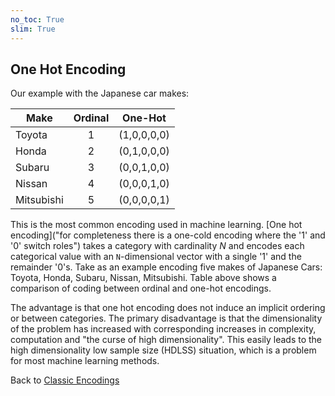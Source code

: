 ```yaml
---
no_toc: True
slim: True
---
```


## One Hot Encoding

Our example with the Japanese car makes:

|Make       |Ordinal|One-Hot|
|-----------|:-----:|-------------|
|Toyota     | 1     | (1,0,0,0,0) |
|Honda      | 2     | (0,1,0,0,0) |
|Subaru     | 3     | (0,0,1,0,0) |
|Nissan     | 4     | (0,0,0,1,0) |
|Mitsubishi | 5     | (0,0,0,0,1) |

This is the most common encoding used in machine learning. [One hot
encoding]("for completeness there is a one-cold encoding where the '1' and '0' switch roles") takes a category with cardinality $N$ and encodes each
categorical value with an `N`-dimensional vector with a single '1'
and the remainder '0's. Take as an example encoding five makes of Japanese
Cars: Toyota, Honda, Subaru, Nissan, Mitsubishi. Table above shows a comparison of coding between ordinal and one-hot encodings.

The advantage is that one hot encoding does not induce an implicit
ordering or between categories. The primary disadvantage is that the
dimensionality of the problem has increased with corresponding increases
in complexity, computation and "the curse of high dimensionality".
This easily leads to the high dimensionality low sample size (HDLSS)
situation, which is a problem for most machine learning methods.

Back to [Classic Encodings](encodings.md)